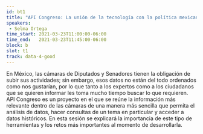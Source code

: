 ```yaml
---
id: bt1
title: "API Congreso: La unión de la tecnología con la política mexicana"
speakers:
 - Selma Ortega
time_start: 2021-03-23T11:00:00-06:00
time_end:   2021-03-23T11:45:00-06:00
block: b
slot: t1
track: data-4-good
---
```


En México, las cámaras de Diputados y Senadores tienen la obligación de subir sus actividades; sin embargo, esos datos no están del todo ordenados como nos gustarían, por lo que tanto a los expertos como a los ciudadanos que se quieren informar les toma mucho tiempo buscar lo que requieren. API Congreso es un proyecto en el que se reúne la información más relevante dentro de las cámaras de una manera más sencilla que permita el análisis de datos, hacer consultas de un tema en particular y acceder a datos históricos. En esta sesión se explicará la importancia de este tipo de herramientas y los retos más importantes al momento de desarrollarla.